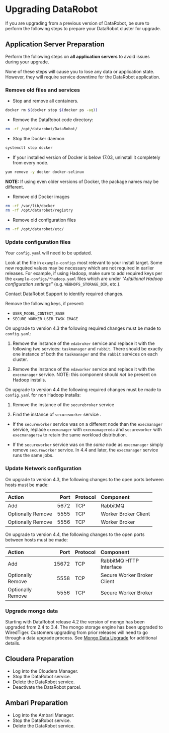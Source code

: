 # Upgrading DataRobot

If you are upgrading from a previous version of DataRobot, be sure to perform
the following steps to prepare your DataRobot cluster for upgrade.

## Application Server Preparation

Perform the following steps on **all application servers** to avoid issues
during your upgrade.

None of these steps will cause you to lose any data or application state.
However, they will require service downtime for the DataRobot application.

### Remove old files and services

* Stop and remove all containers.

```bash
docker rm $(docker stop $(docker ps -aq))
```

* Remove the DataRobot code directory:

```bash
rm -rf /opt/datarobot/DataRobot/
```

* Stop the Docker daemon

```bash
systemctl stop docker
```

* If your installed version of Docker is below 17.03, uninstall it completely
from every node.

```bash
yum remove -y docker docker-selinux
```

**NOTE:** If using even older versions of Docker, the package names may be
different.

* Remove old Docker images

```bash
rm -rf /var/lib/docker
rm -rf /opt/datarobot/registry
```
* Remove old configuration files

```bash
rm -rf /opt/datarobot/etc/
```

### Update configuration files

Your `config.yaml` will need to be updated.

Look at the file in `example-configs` most relevant to your install target.
Some new required values may be necessary which are not required in earlier releases.
For example, if using Hadoop, make sure to add required keys per the
`example-configs/*hadoop.yaml` files which are under
_"Additional Hadoop configuration settings"_ (e.g. `WEBHDFS_STORAGE_DIR`, etc.).

Contact DataRobot Support to identify required changes.

Remove the following keys, if present:

* `USER_MODEL_CONTEXT_BASE`
* `SECURE_WORKER_USER_TASK_IMAGE`

On upgrade to version 4.3 the following required changes must be made to `config.yaml`:

1. Remove the instance of the `edabroker` service and replace it with the following two services: `taskmanager` and `rabbit`. There should be exactly one instance of both the `taskmanager` and the `rabbit` services on each cluster.

2. Remove the instance of the `edaworker` service and replace it with the `execmanager` service. NOTE: this component should _not_ be present on Hadoop installs.

On upgrade to version 4.4 the following required changes must be made to `config.yaml` for non Hadoop installs:

1. Remove the instance of the `securebroker` service

2. Find the instance of `secureworker` service .

  * If the `secureworker` service was on a different node than the `execmanager` service, replace `execmanager` with `execmanagereda` and `secureworker` with `execmanagersw` to retain the same workload distribution.

  * If the `secureworker` service was on the *same* node as `execmanager` simply remove `secureworker` service. In 4.4 and later, the `execmanager` service runs the same jobs.

### Update Network configuration

On upgrade to version 4.3, the following changes to the open ports between hosts must be made:


| Action            | Port  | Protocol | Component            |
|:------------------|------:|:---------|:---------------------|
| Add               | 5672  | TCP      | RabbitMQ |
| Optionally Remove | 5555  | TCP      | Worker Broker Client |
| Optionally Remove | 5556  | TCP      | Worker Broker |


On upgrade to version 4.4, the following changes to the open ports between hosts must be made:


| Action            | Port  | Protocol | Component            |
|:------------------|------:|:---------|:---------------------|
| Add               | 15672 | TCP      | RabbitMQ HTTP Interface|
| Optionally Remove | 5558  | TCP      | Secure Worker Broker Client |
| Optionally Remove | 5556  | TCP      | Secure Worker Broker |



### Upgrade mongo data

Starting with DataRobot release 4.2 the version of mongo has been upgraded from 2.4 to 3.4.
The mongo storage engine has been upgraded to WiredTiger.
Customers upgrading from prior releases will need to go through a data upgrade process.
See [Mongo Data Upgrade](special-topics/mongo-data-upgrade.md) for additional details.

## Cloudera Preparation

* Log into the Cloudera Manager.
* Stop the DataRobot service.
* Delete the DataRobot service.
* Deactivate the DataRobot parcel.

## Ambari Preparation

* Log into the Ambari Manager.
* Stop the DataRobot service.
* Delete the DataRobot service.

